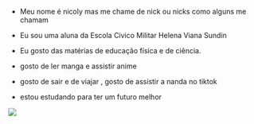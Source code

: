 - Meu nome é nicoly mas me chame de nick ou nicks como alguns me chamam

- Eu sou uma aluna da Escola Civico Militar Helena Viana Sundin 

- Eu gosto das matérias de educaçâo física e de ciência.

- gosto de ler manga e assistir anime

- gosto de sair e de viajar , gosto de assistir a nanda no tiktok

- estou estudando para ter um futuro melhor

![](https://media.tenor.com/xWxvBafdLtoAAAAM/fushi-laugh-fushi.gif)
